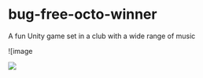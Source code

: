 # bug-free-octo-winner
A fun Unity game set in a club with a wide range of music

![image

![]([./images/club_flow.gif])
